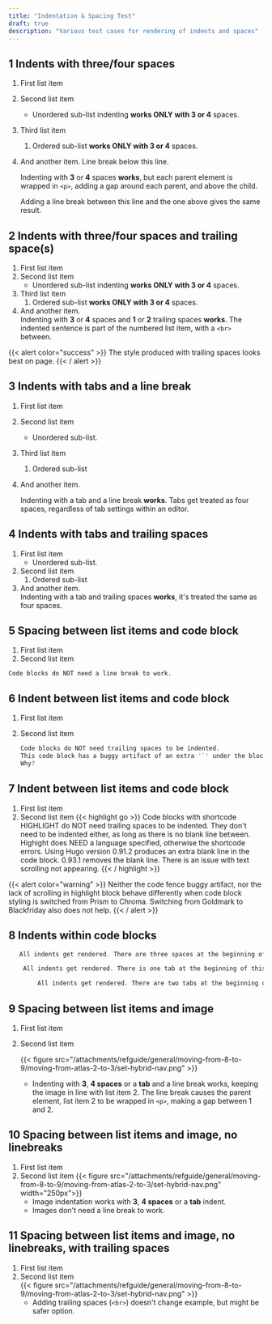 ```yaml
---
title: "Indentation & Spacing Test"
draft: true
description: "Various test cases for rendering of indents and spaces"
---
```


## 1 Indents with three/four spaces

1. First list item
1. Second list item
   * Unordered sub-list indenting **works ONLY with 3 or 4** spaces.
1. Third list item
   1. Ordered sub-list **works ONLY with 3 or 4** spaces.
3. And another item. Line break below this line.

   Indenting with **3** or **4** spaces **works**, but each parent element is wrapped in `<p>`, adding a gap around each parent, and above the child.

   Adding a line break between this line and the one above gives the same result.

## 2 Indents with three/four spaces and trailing space(s)

1. First list item  
1. Second list item  
   * Unordered sub-list indenting **works ONLY with 3 or 4** spaces.
1. Third list item  
   1. Ordered sub-list **works ONLY with 3 or 4** spaces.
3. And another item.  
   Indenting with **3** or **4** spaces and **1** or **2** trailing spaces **works**. The indented sentence is part of the numbered list item, with a `<br>` between.

{{< alert color="success" >}}
The style produced with trailing spaces looks best on page.
{{< / alert >}}

## 3 Indents with tabs and a line break

1. First list item
1. Second list item
	* Unordered sub-list.
1. Third list item
	1. Ordered sub-list
3. And another item.

	Indenting with a tab and a line break **works**. Tabs get treated as four spaces, regardless of tab settings within an editor.

## 4 Indents with tabs and trailing spaces

1. First list item  
	* Unordered sub-list.
1. Second list item  
	1. Ordered sub-list
3. And another item.  
	Indenting with a tab and trailing spaces **works**, it's treated the same as four spaces.

## 5 Spacing between list items and code block

1. First list item
2. Second list item
```
Code blocks do NOT need a line break to work.
```

## 6 Indent between list items and code block

1. First list item
2. Second list item

	``` go
	Code blocks do NOT need trailing spaces to be indented.
	This code block has a buggy artifact of an extra '`' under the block.
	Why?
	```

## 7 Indent between list items and code block

1. First list item
2. Second list item
{{< highlight go >}}
Code blocks with shortcode HIGHLIGHT do NOT need trailing spaces to be indented. They don't need to be indented either, as long as there is no blank line between.
Highight does NEED a language specified, otherwise the shortcode errors.
Using Hugo version 0.91.2 produces an extra blank line in the code block. 0.93.1 removes the blank line.
There is an issue with text scrolling not appearing.
{{< / highlight >}}

{{< alert color="warning" >}}
Neither the code fence buggy artifact, nor the lack of scrolling in highlight block behave differently when code block styling is switched from Prism to Chroma. Switching from Goldmark to Blackfriday also does not help.
{{< / alert >}}

## 8 Indents within code blocks

```go
   All indents get rendered. There are three spaces at the beginning of this line.
```

```go
	All indents get rendered. There is one tab at the beginning of this line.
```

```go
		All indents get rendered. There are two tabs at the beginning of this line.
```

## 9 Spacing between list items and image

1. First list item
2. Second list item

	{{< figure src="/attachments/refguide/general/moving-from-8-to-9/moving-from-atlas-2-to-3/set-hybrid-nav.png" >}}
	* Indenting with **3**, **4 spaces** or a **tab** and a line break works, keeping the image in line with list item 2. The line break causes the parent element, list item 2 to be wrapped in `<p>`, making a gap between 1 and 2.

## 10 Spacing between list items and image, no linebreaks

1. First list item
2. Second list item
	{{< figure src="/attachments/refguide/general/moving-from-8-to-9/moving-from-atlas-2-to-3/set-hybrid-nav.png" width="250px">}}
	* Image indentation works with **3**, **4 spaces** or a **tab** indent.
	* Images don't need a line break to work.

## 11 Spacing between list items and image, no linebreaks, with trailing spaces

1. First list item
2. Second list item  
	{{< figure src="/attachments/refguide/general/moving-from-8-to-9/moving-from-atlas-2-to-3/set-hybrid-nav.png" >}}
	* Adding trailing spaces (`<br>`) doesn't change example, but might be safer option.

